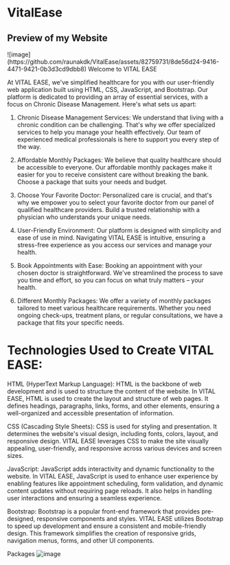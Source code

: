 # VitalEase
<h2>Preview of my Website </h2>
![image](https://github.com/raunakdk/VitalEase/assets/82759731/8de56d24-9416-4471-9421-0b3d3cd9dbb8)
Welcome to VITAL EASE

At VITAL EASE, we've simplified healthcare for you with our user-friendly web application built using HTML, CSS, JavaScript, and Bootstrap. Our platform is dedicated to providing an array of essential services, with a focus on Chronic Disease Management. Here's what sets us apart:

1. Chronic Disease Management Services: We understand that living with a chronic condition can be challenging. That's why we offer specialized services to help you manage your health effectively. Our team of experienced medical professionals is here to support you every step of the way.

2. Affordable Monthly Packages: We believe that quality healthcare should be accessible to everyone. Our affordable monthly packages make it easier for you to receive consistent care without breaking the bank. Choose a package that suits your needs and budget.

3. Choose Your Favorite Doctor: Personalized care is crucial, and that's why we empower you to select your favorite doctor from our panel of qualified healthcare providers. Build a trusted relationship with a physician who understands your unique needs.

4. User-Friendly Environment: Our platform is designed with simplicity and ease of use in mind. Navigating VITAL EASE is intuitive, ensuring a stress-free experience as you access our services and manage your health.

5. Book Appointments with Ease: Booking an appointment with your chosen doctor is straightforward. We've streamlined the process to save you time and effort, so you can focus on what truly matters – your health.

6. Different Monthly Packages: We offer a variety of monthly packages tailored to meet various healthcare requirements. Whether you need ongoing check-ups, treatment plans, or regular consultations, we have a package that fits your specific needs.

<h1>Technologies Used to Create VITAL EASE:</h1>

HTML (HyperText Markup Language): HTML is the backbone of web development and is used to structure the content of the website. In VITAL EASE, HTML is used to create the layout and structure of web pages. It defines headings, paragraphs, links, forms, and other elements, ensuring a well-organized and accessible presentation of information.

CSS (Cascading Style Sheets): CSS is used for styling and presentation. It determines the website's visual design, including fonts, colors, layout, and responsive design. VITAL EASE leverages CSS to make the site visually appealing, user-friendly, and responsive across various devices and screen sizes.

JavaScript: JavaScript adds interactivity and dynamic functionality to the website. In VITAL EASE, JavaScript is used to enhance user experience by enabling features like appointment scheduling, form validation, and dynamic content updates without requiring page reloads. It also helps in handling user interactions and ensuring a seamless experience.

Bootstrap: Bootstrap is a popular front-end framework that provides pre-designed, responsive components and styles. VITAL EASE utilizes Bootstrap to speed up development and ensure a consistent and mobile-friendly design. This framework simplifies the creation of responsive grids, navigation menus, forms, and other UI components.

Packages 
![image](https://github.com/raunakdk/VitalEase/assets/82759731/c32ae0f4-a9aa-40be-9c0e-2c0bcb192849)
